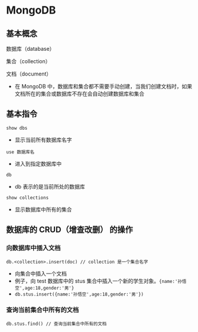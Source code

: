 # MongoDB

## 基本概念

数据库（database）

集合（collection）

文档（document）

- 在 MongoDB 中，数据库和集合都不需要手动创建，当我们创建文档时，如果文档所在的集合或数据库不存在会自动创建数据库和集合

## 基本指令

`show dbs`

- 显示当前所有数据库名字

`use 数据库名`

- 进入到指定数据库中

`db`

- db 表示的是当前所处的数据库

`show collections`

- 显示数据库中所有的集合

## 数据库的 CRUD（增查改删） 的操作

### 向数据库中插入文档

`db.<collection>.insert(doc) // collection 是一个集合名字`

- 向集合中插入一个文档
- 例子，向 test 数据库中的 stus 集合中插入一个新的学生对象。`{name:'孙悟空',age:18,gender:'男'}`
- `db.stus.insert({name:'孙悟空',age:18,gender:'男'})`

### 查询当前集合中所有的文档

`db.stus.find() // 查询当前集合中所有的文档`
